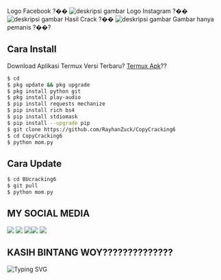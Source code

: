Logo Facebook ?��
![deskripsi gambar](https://i.ibb.co/mR77crG/Screenshot-2022-07-17-11-27-29-805-com-termux.png)
Logo Instagram ?��
![deskripsi gambar](https://i.ibb.co/nzrNY3n/Screenshot-2022-07-19-15-07-30-575-com-termux.png)
Hasil Crack ?��
![deskripsi gambar](https://i.ibb.co/kh3JQSB/Screenshot-2022-07-19-23-45-48-956-com-termux.png)
Gambar hanya pemanis ?��?
## Cara Install
Download Aplikasi Termux Versi Terbaru?
[Termux Apk](https://f-droid.org/repo/com.termux_117.apk)??
```bash
$ cd
$ pkg update && pkg upgrade
$ pkg install python git
$ pkg install play-audio
$ pip install requests mechanize
$ pip install rich bs4
$ pip install stdiomask
$ pip install --upgrade pip
$ git clone https://github.com/RayhanZuck/CopyCracking6
$ cd CopyCracking6
$ python mom.py
```
## Cara Update
```php
$ cd BUcracking6
$ git pull
$ python mom.py
```
## MY SOCIAL MEDIA
[![](https://img.shields.io/badge/Github-black?logo=Github&logoColor=black&labelColor=white)](https://github.com/Al-Vino) [![](https://img.shields.io/badge/Twitter-blue?logo=Twitter&logoColor=White&labelColor=white)](https://mobile.twitter.com/AdjAlvino)
[![](https://img.shields.io/badge/Facebook-blue?logo=Facebook&logoColor=blue&labelColor=white)](https://www.facebook.com/Alvin0Xy.io)[![](https://img.shields.io/badge/Instagram-red?logo=Instagram&logoColor=red&labelColor=white)](https://www.instagram.com/mhff_xy) [![](https://img.shields.io/badge/Whatsapp-CHAT-red?logo=Whatsapp&logoColor=Brightgreen&labelColor=white)](https://wa.me/17154739342text=Halo+kak+alvino+ganteng)
## KASIH BINTANG WOY??????????????
![Typing SVG](https://readme-typing-svg.herokuapp.com?lines=Selamat+Bersenang-senang....!+)
